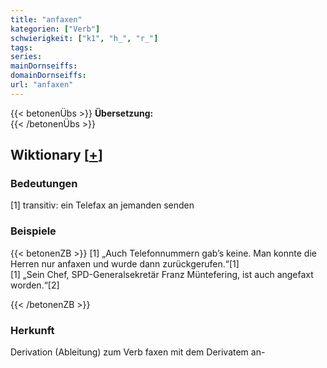 ```yaml
---
title: "anfaxen"
kategorien: ["Verb"]
schwierigkeit: ["k1", "h_", "r_"]
tags:
series:
mainDornseiffs:
domainDornseiffs:
url: "anfaxen"
---
```


{{< betonenÜbs >}}
**Übersetzung:**  
{{< /betonenÜbs >}}

## Wiktionary [[+](https://de.wiktionary.org/wiki/anfaxen)]

### Bedeutungen
[1] transitiv: ein Telefax an jemanden senden  

### Beispiele
{{< betonenZB >}}
[1] „Auch Telefonnummern gab’s keine. Man konnte die Herren nur anfaxen und wurde dann zurückgerufen.“[1]  
[1] „Sein Chef, SPD-Generalsekretär Franz Müntefering, ist auch angefaxt worden.“[2]  

{{< /betonenZB >}}
### Herkunft
Derivation (Ableitung) zum Verb faxen mit dem Derivatem an-  



